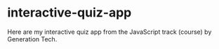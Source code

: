 # interactive-quiz-app
Here are my interactive quiz app from the JavaScript track (course) by Generation Tech.
